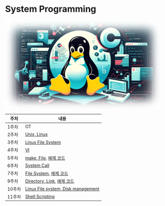 # System Programming
![welcome image](./md/welcome.png)

| 주차 | 내용 |
|------|-----------|
| 1주차 | OT |
| 2주차 | [Unix, Linux](./week02/) |
| 3주차 | [Linux File System](./week03/) |
| 4주차 | [VI](./week04/) |
| 5주차 | [make, File](./week05/), [예제 코드](./week05plus/) |
| 6주차 | [System Call](./week06/) |
| 7주차 | [File System](./week07/), [예제 코드](./week07plus/) |
| 9주차 | [Directory, Link](./week09/), [예제 코드](./week09plus/) |
| 10주차 | [Linux File system, Disk management](./week10/) |
| 11주차 | [Shell Scripting](./week11/) |
